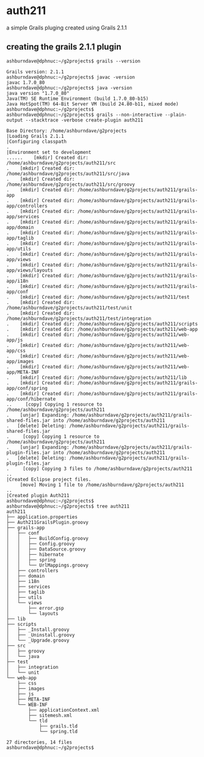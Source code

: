 # auth211
a simple Grails pluging created using Grails 2.1.1

## creating the grails 2.1.1 plugin

    ashburndave@dphnuc:~/g2projects$ grails --version
    
    Grails version: 2.1.1
    ashburndave@dphnuc:~/g2projects$ javac -version
    javac 1.7.0_80
    ashburndave@dphnuc:~/g2projects$ java -version
    java version "1.7.0_80"
    Java(TM) SE Runtime Environment (build 1.7.0_80-b15)
    Java HotSpot(TM) 64-Bit Server VM (build 24.80-b11, mixed mode)
    ashburndave@dphnuc:~/g2projects$ 
    ashburndave@dphnuc:~/g2projects$ grails --non-interactive --plain-output --stacktrace -verbose create-plugin auth211
    
    Base Directory: /home/ashburndave/g2projects
    |Loading Grails 2.1.1
    |Configuring classpath
    .
    |Environment set to development
    ......    [mkdir] Created dir: /home/ashburndave/g2projects/auth211/src
    .    [mkdir] Created dir: /home/ashburndave/g2projects/auth211/src/java
    .    [mkdir] Created dir: /home/ashburndave/g2projects/auth211/src/groovy
    .    [mkdir] Created dir: /home/ashburndave/g2projects/auth211/grails-app
    .    [mkdir] Created dir: /home/ashburndave/g2projects/auth211/grails-app/controllers
    .    [mkdir] Created dir: /home/ashburndave/g2projects/auth211/grails-app/services
    .    [mkdir] Created dir: /home/ashburndave/g2projects/auth211/grails-app/domain
    .    [mkdir] Created dir: /home/ashburndave/g2projects/auth211/grails-app/taglib
    .    [mkdir] Created dir: /home/ashburndave/g2projects/auth211/grails-app/utils
    .    [mkdir] Created dir: /home/ashburndave/g2projects/auth211/grails-app/views
    .    [mkdir] Created dir: /home/ashburndave/g2projects/auth211/grails-app/views/layouts
    .    [mkdir] Created dir: /home/ashburndave/g2projects/auth211/grails-app/i18n
    .    [mkdir] Created dir: /home/ashburndave/g2projects/auth211/grails-app/conf
    .    [mkdir] Created dir: /home/ashburndave/g2projects/auth211/test
    .    [mkdir] Created dir: /home/ashburndave/g2projects/auth211/test/unit
    .    [mkdir] Created dir: /home/ashburndave/g2projects/auth211/test/integration
    .    [mkdir] Created dir: /home/ashburndave/g2projects/auth211/scripts
    .    [mkdir] Created dir: /home/ashburndave/g2projects/auth211/web-app
    .    [mkdir] Created dir: /home/ashburndave/g2projects/auth211/web-app/js
    .    [mkdir] Created dir: /home/ashburndave/g2projects/auth211/web-app/css
    .    [mkdir] Created dir: /home/ashburndave/g2projects/auth211/web-app/images
    .    [mkdir] Created dir: /home/ashburndave/g2projects/auth211/web-app/META-INF
    .    [mkdir] Created dir: /home/ashburndave/g2projects/auth211/lib
    .    [mkdir] Created dir: /home/ashburndave/g2projects/auth211/grails-app/conf/spring
    .    [mkdir] Created dir: /home/ashburndave/g2projects/auth211/grails-app/conf/hibernate
    ..     [copy] Copying 1 resource to /home/ashburndave/g2projects/auth211
    .    [unjar] Expanding: /home/ashburndave/g2projects/auth211/grails-shared-files.jar into /home/ashburndave/g2projects/auth211
    .   [delete] Deleting: /home/ashburndave/g2projects/auth211/grails-shared-files.jar
    .     [copy] Copying 1 resource to /home/ashburndave/g2projects/auth211
    .    [unjar] Expanding: /home/ashburndave/g2projects/auth211/grails-plugin-files.jar into /home/ashburndave/g2projects/auth211
    .   [delete] Deleting: /home/ashburndave/g2projects/auth211/grails-plugin-files.jar
    .     [copy] Copying 3 files to /home/ashburndave/g2projects/auth211
    ..
    |Created Eclipse project files.
         [move] Moving 1 file to /home/ashburndave/g2projects/auth211
    ..
    |Created plugin Auth211
    ashburndave@dphnuc:~/g2projects$ 
    ashburndave@dphnuc:~/g2projects$ tree auth211
    auth211
    ├── application.properties
    ├── Auth211GrailsPlugin.groovy
    ├── grails-app
    │   ├── conf
    │   │   ├── BuildConfig.groovy
    │   │   ├── Config.groovy
    │   │   ├── DataSource.groovy
    │   │   ├── hibernate
    │   │   ├── spring
    │   │   └── UrlMappings.groovy
    │   ├── controllers
    │   ├── domain
    │   ├── i18n
    │   ├── services
    │   ├── taglib
    │   ├── utils
    │   └── views
    │       ├── error.gsp
    │       └── layouts
    ├── lib
    ├── scripts
    │   ├── _Install.groovy
    │   ├── _Uninstall.groovy
    │   └── _Upgrade.groovy
    ├── src
    │   ├── groovy
    │   └── java
    ├── test
    │   ├── integration
    │   └── unit
    └── web-app
        ├── css
        ├── images
        ├── js
        ├── META-INF
        └── WEB-INF
            ├── applicationContext.xml
            ├── sitemesh.xml
            └── tld
                ├── grails.tld
                └── spring.tld
    
    27 directories, 14 files
    ashburndave@dphnuc:~/g2projects$ 
    

